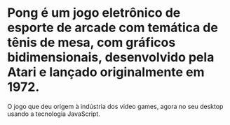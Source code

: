 # Pong é um jogo eletrônico de esporte de arcade com temática de tênis de mesa, com gráficos bidimensionais, desenvolvido pela Atari e lançado originalmente em 1972.
O jogo que deu origem à indústria dos video games, agora no seu desktop usando a tecnologia JavaScript.
